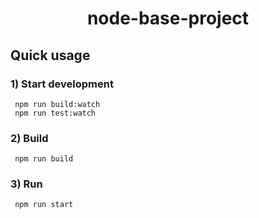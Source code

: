 <h1 align="center">
  node-base-project
</h1>

## Quick usage

### 1) Start development
```
 npm run build:watch
 npm run test:watch
```

### 2) Build
```
 npm run build
```

### 3) Run
```
 npm run start
```